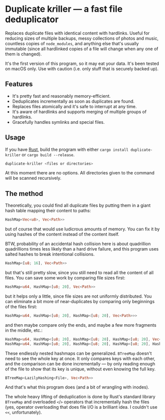 # Duplicate k*r*iller — a fast file deduplicator

Replaces duplicate files with identical content with hardlinks. Useful for reducing sizes of multiple backups, messy collections of photos and music, countless copies of `node_modules`, and anything else that's usually immutable (since all hardlinked copies of a file will change when any one of them is changed).

It's the first version of this program, so it may eat your data. It's been tested on macOS only. Use with caution (i.e. only stuff that is securely backed up).

## Features

* It's pretty fast and reasonably memory-efficient.
* Deduplicates incrementally as soon as duplicates are found.
* Replaces files atomically and it's safe to interrupt at any time.
* It's aware of hardlinks and supports merging of multiple groups of hardlinks.
* Gracefully handles symlinks and special files.

## Usage

If you have [Rust](https://www.rust-lang.org/), build the program with either `cargo install duplicate-kriller` or `cargo build --release`.

```sh
duplicate-kriller <files or directories>
```

At this moment there are no options. All directories given to the command will be scanned recursively.

## The method

Theoretically, you could find all duplicate files by putting them in a giant hash table mapping their content to paths:

```rust
HashMap<Vec<u8>, Vec<Path>>
```

but of course that would use ludicrous amounts of memory. You can fix it by using hashes of the content instead of the content itself.

BTW, probability of an accidental hash collision here is about quadrillion quadrillions times less likely than a hard drive failure, and this program uses salted hashes to break intentional collisions.

```rust
HashMap<[u8; 16], Vec<Path>>
```

but that's still pretty slow, since you still need to read all the content of all files. You can save some work by comparing file sizes first:

```rust
HashMap<u64, HashMap<[u8; 20], Vec<Path>>
```

but it helps only a little, since file sizes are not uniformly distributed. You can eliminate a bit more of near-duplicates by comparing only beginnings of the files first:

```rust
HashMap<u64, HashMap<[u8; 20], HashMap<[u8; 20], Vec<Path>>>
```

and then maybe compare only the ends, and maybe a few more fragments in the middle, etc.:

```rust
HashMap<u64, HashMap<[u8; 20], HashMap<[u8; 20], HashMap<[u8; 20], Vec<Path>>>>
HashMap<u64, HashMap<[u8; 20], HashMap<[u8; 20], HashMap<[u8; 20], HashMap<[u8; 20], HashMap<[u8; 20], …>>>>
```

These endlessly nested hashmaps can be generalized. `BTreeMap` doesn't need to see the whole key at once. It only compares keys with each other, and the comparison can be done incrementally — by only reading enough of the file to show that its key is unique, without even knowing the full key.

```rust
BTreeMap<LazilyHashing<File>, Vec<Path>>
```

And that's what this program does (and a bit of wrangling with inodes).

The whole heavy lifting of deduplication is done by Rust's standard library `BTreeMap` and overloaded `<`/`>` operators that incrementally hash the files (yes, operator overloading that does file I/O is a brilliant idea. I couldn't use `<<`, unfortunately).
